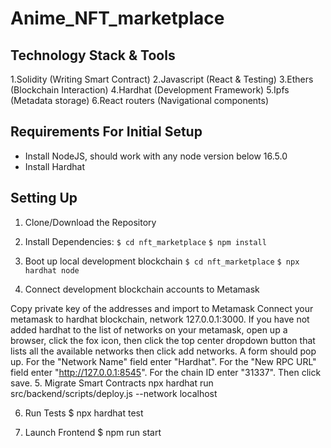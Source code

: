 # Anime_NFT_marketplace

## Technology Stack & Tools
1.Solidity (Writing Smart Contract)
2.Javascript (React & Testing)
3.Ethers (Blockchain Interaction)
4.Hardhat (Development Framework)
5.Ipfs (Metadata storage)
6.React routers (Navigational components)

## Requirements For Initial Setup
* Install NodeJS, should work with any node version below 16.5.0
* Install Hardhat
## Setting Up
1. Clone/Download the Repository
2. Install Dependencies:
`$ cd nft_marketplace`
`$ npm install`

3. Boot up local development blockchain
`$ cd nft_marketplace`
`$ npx hardhat node`

4. Connect development blockchain accounts to Metamask

Copy private key of the addresses and import to Metamask
Connect your metamask to hardhat blockchain, network 127.0.0.1:3000.
If you have not added hardhat to the list of networks on your metamask, open up a browser, click the fox icon, then click the top center dropdown button that lists all the available networks then click add networks. A form should pop up. For the "Network Name" field enter "Hardhat". For the "New RPC URL" field enter "http://127.0.0.1:8545". For the chain ID enter "31337". Then click save.
5. Migrate Smart Contracts
npx hardhat run src/backend/scripts/deploy.js --network localhost

6. Run Tests
$ npx hardhat test

7. Launch Frontend
$ npm run start
